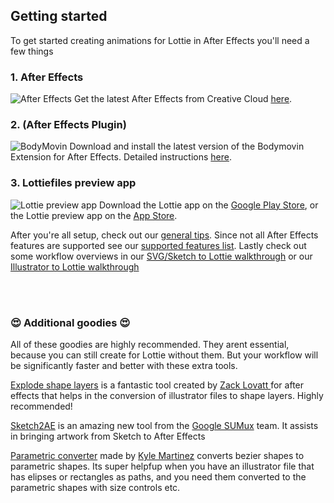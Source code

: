 ## Getting started

To get started creating animations for Lottie in After Effects you'll need a few things

### 1. After Effects
![After Effects](/images/1-AfterEffects.png)
Get the latest After Effects from Creative Cloud [here](http://www.adobe.com/products/aftereffects.html).



### 2.  (After Effects Plugin)
![BodyMovin](/images/2-Bodymovin.png)
Download and install the latest version of the Bodymovin Extension for After Effects. Detailed instructions [here](/after-effects/bodymovin-installation.md).


### 3. Lottiefiles preview app
![Lottie preview app](/images/3-Previewapp.png)
Download the Lottie app on the [Google Play Store](https://play.google.com/store/apps/details?id=com.airbnb.lottie), or the Lottie preview app on the [App Store](https://www.lottiefiles.com/ios).

After you're all setup, check out our [general tips](/after-effets/general-tips.d). Since not all After Effects features are supported see our [supported features list](/after-effects/supported-features.md). Lastly check out some workflow overviews in our [SVG/Sketch to Lottie walkthrough](/after-effects/artwork-to-lottie-walkthrough.md) or our [Illustrator to Lottie walkthrough](/after-effects/illustrator-to-lottie-walkthrough.md)

<br>
<br>


### 😍 Additional goodies 😍
All of these goodies are highly recommended. They arent essential, because you can still create for Lottie without them. But your workflow will be significantly faster and better with these extra tools.

[Explode shape layers](http://aescripts.com/explode-shape-layers/) is a fantastic tool created by [Zack Lovatt ](https://twitter.com/zlovatt?lang=en)for after effects that helps in the conversion of illustrator files to shape layers. Highly recommended!

[Sketch2AE](https://google.github.io/sketch2ae/) is an amazing new tool from the [Google SUMux](https://design.google/) team. It assists in bringing artwork from Sketch to After Effects

[Parametric converter](https://www.kyle-martinez.com/tools/parametric-converter/) made by [Kyle Martinez](https://twitter.com/kyletmartinez) converts bezier shapes to parametric shapes. Its super helpfup when you have an illustrator file that has elipses or rectangles as paths, and you need them converted to the parametric shapes with size controls etc.

